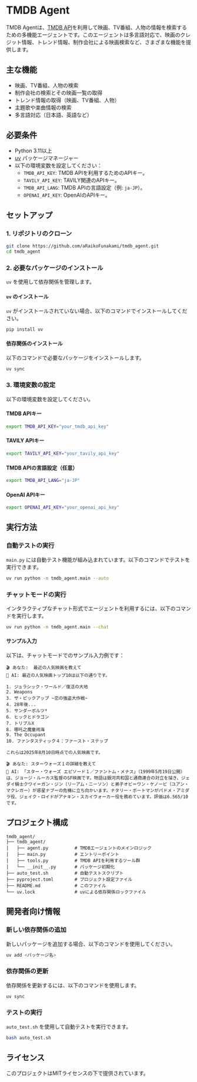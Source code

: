 # TMDB Agent

TMDB Agentは、[TMDB API](https://www.themoviedb.org/documentation/api)を利用して映画、TV番組、人物の情報を検索するための多機能エージェントです。このエージェントは多言語対応で、映画のクレジット情報、トレンド情報、制作会社による映画検索など、さまざまな機能を提供します。

## 主な機能

- 映画、TV番組、人物の検索
- 制作会社の検索とその映画一覧の取得
- トレンド情報の取得（映画、TV番組、人物）
- 主題歌や楽曲情報の検索
- 多言語対応（日本語、英語など）

## 必要条件

- Python 3.11以上
- [uv](https://github.com/tonybaloney/uv) パッケージマネージャー
- 以下の環境変数を設定してください：
  - `TMDB_API_KEY`: TMDB APIを利用するためのAPIキー。
  - `TAVILY_API_KEY`: TAVILY関連のAPIキー。
  - `TMDB_API_LANG`: TMDB APIの言語設定（例: `ja-JP`）。
  - `OPENAI_API_KEY`: OpenAIのAPIキー。

## セットアップ

### 1. リポジトリのクローン

```bash
git clone https://github.com/aRaikoFunakami/tmdb_agent.git
cd tmdb_agent
```

### 2. 必要なパッケージのインストール

`uv` を使用して依存関係を管理します。

#### `uv` のインストール

`uv` がインストールされていない場合、以下のコマンドでインストールしてください。

```bash
pip install uv
```

#### 依存関係のインストール

以下のコマンドで必要なパッケージをインストールします。

```bash
uv sync
```

### 3. 環境変数の設定

以下の環境変数を設定してください。

#### TMDB APIキー

```bash
export TMDB_API_KEY="your_tmdb_api_key"
```

#### TAVILY APIキー

```bash
export TAVILY_API_KEY="your_tavily_api_key"
```

#### TMDB APIの言語設定（任意）

```bash
export TMDB_API_LANG="ja-JP"
```

#### OpenAI APIキー

```bash
export OPENAI_API_KEY="your_openai_api_key"
```

## 実行方法

### 自動テストの実行

`main.py` には自動テスト機能が組み込まれています。以下のコマンドでテストを実行できます。

```bash
uv run python -m tmdb_agent.main --auto
```

### チャットモードの実行

インタラクティブなチャット形式でエージェントを利用するには、以下のコマンドを実行します。

```bash
uv run python -m tmdb_agent.main --chat
```

#### サンプル入力

以下は、チャットモードでのサンプル入力例です：

```text
🎬 あなた:  最近の人気映画を教えて
🤖 AI: 最近の人気映画トップ10は以下の通りです。

1. ジュラシック・ワールド／復活の大地
2. Weapons
3. ザ・ピックアップ ~恋の強盗大作戦~
4. 28年後...
5. サンダーボルツ*
6. ヒックとドラゴン
7. トリプルX
8. 哪吒之魔童闹海
9. The Occupant
10. ファンタスティック４：ファースト・ステップ

これらは2025年8月10日時点での人気映画です。
```

```text
🎬 あなた: スターウォーズ１の詳細を教えて
🤖 AI: 「スター・ウォーズ エピソード１／ファントム・メナス」（1999年5月19日公開）は、ジョージ・ルーカス監督のSF映画です。物語は銀河共和国と通商連合の対立を描き、ジェダイ騎士クワイ＝ガン・ジン（リーアム・ニーソン）と弟子オビ＝ワン・ケノービ（ユアン・マクレガー）が惑星ナブーの危機に立ち向かいます。ナタリー・ポートマンがパドメ・アミダラ役、ジェイク・ロイドがアナキン・スカイウォーカー役を務めています。評価は6.565/10です。
```

## プロジェクト構成

```text
tmdb_agent/
├── tmdb_agent/
│   ├── agent.py          # TMDBエージェントのメインロジック
│   ├── main.py           # エントリーポイント
│   ├── tools.py          # TMDB APIを利用するツール群
│   └── __init__.py       # パッケージ初期化
├── auto_test.sh          # 自動テストスクリプト
├── pyproject.toml        # プロジェクト設定ファイル
├── README.md             # このファイル
└── uv.lock               # uvによる依存関係ロックファイル
```

## 開発者向け情報

### 新しい依存関係の追加

新しいパッケージを追加する場合、以下のコマンドを使用してください。

```bash
uv add <パッケージ名>
```

### 依存関係の更新

依存関係を更新するには、以下のコマンドを使用します。

```bash
uv sync
```

### テストの実行

`auto_test.sh` を使用して自動テストを実行できます。

```bash
bash auto_test.sh
```

## ライセンス

このプロジェクトはMITライセンスの下で提供されています。
